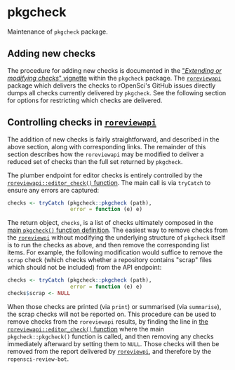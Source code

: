 
# pkgcheck

Maintenance of `pkgcheck` package.

## Adding new checks

The procedure for adding new checks is documented in the ["*Extending or
modifying checks*"
vignette](https://ropensci-review-tools.readthedocs.io/en/latest/pkgcheck/vignettes/extending-checks.html)
within the `pkgcheck` package. The
[`roreviewapi`](https://github.com/ropensci-review-tools/roreviewapi) package
which delivers the checks to rOpenSci's GitHub issues directly dumps all checks
currently delivered by `pkgcheck`. See the following section for options for
restricting which checks are delivered.

## Controlling checks in [`roreviewapi`](https://github.com/ropensci-review-tools/roreviewapi)

The addition of new checks is fairly straightforward, and described in the
above section, along with corresponding links. The remainder of this section
describes how the `roreviewapi` may be modified to deliver a reduced set of
checks than the full set returned by `pkgcheck`.

The plumber endpoint for editor checks is entirely controlled by the
[`roreviewapi::editor_check()`
function](https://github.com/ropensci-review-tools/roreviewapi/blob/main/R/editor-check.R).
The main call is via `tryCatch` to ensure any errors are captured:

``` r
checks <- tryCatch (pkgcheck::pkgcheck (path),
                    error = function (e) e)
```

The return object, `checks`, is a list of checks ultimately composed in the
[main `pkgcheck()` function
definition](https://github.com/ropensci-review-tools/pkgcheck/blob/main/R/pkgcheck-fn.R).
The easiest way to remove checks from the
[`roreviewpi`](https://github.com/ropensci-review-tools/roreviewapi) without
modifying the underlying structure of `pkgcheck` itself is to run the checks as
above, and then remove the corresponding list items. For example, the following
modification would suffice to remove the `scrap` check (which checks whether a
repository contains "scrap" files which should not be included) from the API
endpoint:

``` r
checks <- tryCatch (pkgcheck::pkgcheck (path),
                    error = function (e) e)
checks$scrap <- NULL
```

When those checks are printed (via `print`) or summarised (via `summarise`),
the scrap checks will not be reported on. This procedure can be used to remove
checks from the `roreviewapi` results, by finding the line in [the
`roreviewapi::editor_check()`
function](https://github.com/ropensci-review-tools/roreviewapi/blob/main/R/editor-check.R)
where the main `pkgcheck::pkgcheck()` function is called, and then removing any
checks immediately afterward by setting them to `NULL`. Those checks will then
be removed from the report delivered by
[`roreviewpi`](https://github.com/ropensci-review-tools/roreviewapi), and
therefore by the `ropensci-review-bot`.
